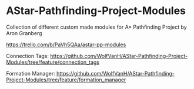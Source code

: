 # AStar-Pathfinding-Project-Modules
Collection of different custom made modules for A* Pathfinding Project by Aron Granberg

https://trello.com/b/PaVh5QAa/astar-pp-modules


Connection Tags:
https://github.com/WolfVanH/AStar-Pathfinding-Project-Modules/tree/feature/connection_tags

Formation Manager:
https://github.com/WolfVanH/AStar-Pathfinding-Project-Modules/tree/feature/formation_manager
